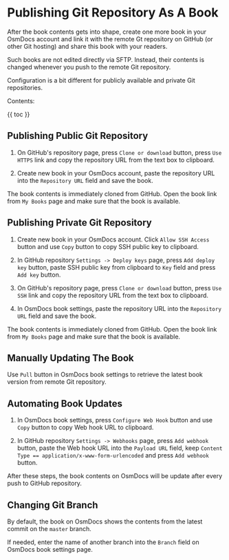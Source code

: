 # Publishing Git Repository As A Book

After the book contents gets into shape, create one more book in your OsmDocs account and link it with the remote Gt repository on GitHub (or other Git hosting) and share this book with your readers. 

Such books are not edited directly via SFTP. Instead, their contents is changed whenever you push to the remote Git repository.

Configuration is a bit different for publicly available and private Git repositories.

Contents:

{{ toc }}

## Publishing Public Git Repository

1. On GitHub's repository page, press `Clone or download` button, press `Use HTTPS` link and copy the repository URL from the text box to clipboard.  

2. Create new book in your OsmDocs account, paste the repository URL into the `Repository URL` field and save the book. 

The book contents is immediately cloned from GitHub. Open the book link from `My Books` page and make sure that the book is available. 

## Publishing Private Git Repository

1. Create new book in your OsmDocs account. Click `Allow SSH Access` button and use `Copy` button to copy SSH public key to clipboard.

2. In GitHub repository `Settings -> Deploy keys` page, press `Add deploy key` button, paste SSH public key from clipboard to `Key` field and press `Add key` button.  

3. On GitHub's repository page, press `Clone or download` button, press `Use SSH` link and copy the repository URL from the text box to clipboard.  

4. In OsmDocs book settings, paste the repository URL into the `Repository URL` field and save the book. 

The book contents is immediately cloned from GitHub. Open the book link from `My Books` page and make sure that the book is available. 

## Manually Updating The Book

Use `Pull` button in OsmDocs book settings to retrieve the latest book version from remote Git repository.

## Automating Book Updates

1. In OsmDocs book settings, press `Configure Web Hook` button and use `Copy` button to copy Web hook URL to clipboard.

2. In GitHub repository `Settings -> Webhooks` page, press `Add webhook` button, paste the Web hook URL into the `Payload URL` field, keep `Content Type == application/x-www-form-urlencoded` and press `Add webhook` button.

After these steps, the book contents on OsmDocs will be update after every push to GitHub repository.

## Changing Git Branch

By default, the book on OsmDocs shows the contents from the latest commit on the `master` branch. 

If needed, enter the name of another branch into the `Branch` field on OsmDocs book settings page.  